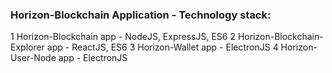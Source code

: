 ### Horizon-Blockchain Application - Technology stack:
1 Horizon-Blockchain app - NodeJS, ExpressJS, ES6
2 Horizon-Blockchain-Explorer app - ReactJS, ES6
3 Horizon-Wallet app - ElectronJS
4 Horizon-User-Node app - ElectronJS
